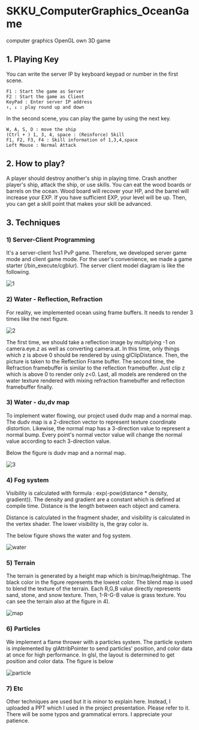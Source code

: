 # SKKU_ComputerGraphics_OceanGame
computer graphics OpenGL own 3D game


## 1. Playing Key
You can write the server IP by keyboard keypad or number in the first scene.

    F1 : Start the game as Server
    F2 : Start the game as Client
    KeyPad : Enter server IP address
    ↑, ↓ : play round up and down
    
  
In the second scene, you can play the game by using the next key.  

    W, A, S, D : move the ship  
    (Ctrl + ) 1, 3, 4, space : (Reinforce) Skill  
    F1, F2, F3, F4 : Skill information of 1,3,4,space  
    Left Mouse : Normal Attack 
    
    
## 2. How to play?

A player should destroy another's ship in playing time. Crash another player's ship, attack the ship, or use skills. 
You can eat the wood boards or barrels on the ocean. Wood board will recover your HP, and the barrel will increase your EXP.
If you have sufficient EXP, your level will be up. Then, you can get a skill point that makes your skill be advanced.

## 3. Techniques

### 1) Server-Client Programming

 It's a server-client 1vs1 PvP game. Therefore, we developed server game mode and client game mode. For the user's convenience, we made a game starter (/bin_execute/cgblur).
 The server client model diagram is like the following.
 
 ![1](https://user-images.githubusercontent.com/43103079/72053115-bd304180-3309-11ea-9b23-35df36f9b53d.png)

 
 
### 2) Water - Reflection, Refraction

 For reality, we implemented ocean using frame buffers. It needs to render 3 times like the next figure.
 
 ![2](https://user-images.githubusercontent.com/43103079/72053417-53646780-330a-11ea-8c55-816c931ec9be.png)
 
 The first time, we should take a reflection image by multiplying -1 on camera.eye.z as well as converting camera.at. In this time, only things which z is above 0 should be rendered by using glClipDistance. Then, the picture is taken to the Reflection Frame buffer.
 The second time, the Refraction framebuffer is similar to the reflection framebuffer. Just clip z which is above 0 to render only z<0. 
 Last, all models are rendered on the water texture rendered with mixing refraction framebuffer and reflection framebuffer finally.
 
 
 ### 3) Water - du,dv map
 
 To implement water flowing, our project used dudv map and a normal map. The dudv map is a 2-direction vector to represent texture coordinate distortion. Likewise, the normal map has a 3-direction value to represent a normal bump. Every point's normal vector value will change the normal value according to each 3-direction value.

 Below the figure is dudv map and a normal map.
 
 ![3](https://user-images.githubusercontent.com/43103079/72234129-df2e0a80-360e-11ea-9123-8f21aaf76c8c.png)

### 4) Fog system

 Visibility is calculated with formula : exp(-pow(distance * density, gradient)). The density and gradient are a constant which is defined at compile time. Distance is the length between each object and camera.
 
 Distance is calculated in the fragment shader, and visibility is calculated in the vertex shader. The lower visibility is, the gray color is.
 
The below figure shows the water and fog system.

![water](https://user-images.githubusercontent.com/43103079/73738137-3bf09100-4787-11ea-81ba-fa25f8f62bbc.png)


### 5) Terrain

 The terrain is generated by a height map which is bin/map/heightmap. The black color in the figure represents the lowest color. The blend map is used to blend the texture of the terrain. Each R,G,B value directly represents sand, stone, and snow texture. Then, 1-R-G-B value is grass texture. You can see the terrain also at the figure in 4).

![map](https://user-images.githubusercontent.com/43103079/73738334-a7d2f980-4787-11ea-9979-958b0847b7ba.png)


### 6) Particles

 We implement a flame thrower with a particles system. The particle system is implemented by glAttribPointer to send particles' position, and color data at once for high performance. In glsl, the layout is determined to get position and color data. The figure is below
 
 ![particle](https://user-images.githubusercontent.com/43103079/73739073-efa65080-4788-11ea-8543-4bb43d838d82.png)


### 7) Etc

 Other techniques are used but it is minor to explain here. Instead, I uploaded a PPT which I used in the project presentation. Please refer to it. There will be some typos and grammatical errors. I appreciate your patience.
